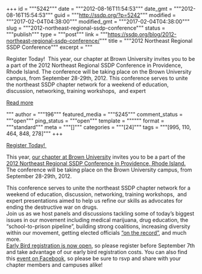 +++
id = """5242"""
date = """2012-08-16T11:54:53"""
date_gmt = """2012-08-16T15:54:53"""
guid = """http://ssdp.org/?p=5242"""
modified = """2017-02-04T04:38:00"""
modified_gmt = """2017-02-04T04:38:00"""
slug = """2012-northeast-regional-ssdp-conference"""
status = """publish"""
type = """post"""
link = """https://ssdp.org/blog/2012-northeast-regional-ssdp-conference/"""
title = """2012 Northeast Regional SSDP Conference"""
excerpt = """<p>Register Today!  This year, our chapter at Brown University invites you to be a part of the 2012 Northeast Regional SSDP Conference in Providence, Rhode Island. The conference will be taking place on the Brown University campus, from September 28-29th, 2012. This conference serves to unite the northeast SSDP chapter network for a weekend of education, discussion, networking, training workshops,  and expert</p>
<div class="h10"></div>
<p><a class="more-link2 flat" href="https://ssdp.org/blog/2012-northeast-regional-ssdp-conference/">Read more</a></p>
"""
author = """196"""
featured_media = """5245"""
comment_status = """open"""
ping_status = """open"""
template = """"""
format = """standard"""
meta = """[]"""
categories = """[24]"""
tags = """[995, 110, 464, 848, 278]"""
+++
<p style="text-align: left;"><a href="http://ssdp.org/events/2012-northeast-regional-ssdp-conference/">Register Today! </a></p>

This year, <a href="http://ssdp.org/chapters/northeast/rhode-island/brown-university/">our chapter at Brown University</a> invites you to be a part of the <a href="http://ssdp.org/events/2012-northeast-regional-ssdp-conference/">2012 Northeast Regional SSDP Conference in Providence, Rhode Island.</a> The conference will be taking place on the Brown University campus, from September 28-29th, 2012.

<div>This conference serves to unite the northeast SSDP chapter network for a weekend of education, discussion, networking, training workshops,  and expert presentations aimed to help us refine our skills as advocates for ending the destructive war on drugs.

<div>Join us as we host panels and discussions tackling some of today&#8217;s biggest issues in our movement including medical marijuana, drug education, the &#8220;school-to-prison pipeline&#8221;, building strong coalitions, increasing diversity within our movement, getting elected officials <a href="http://ssdp.org/campaigns/on-the-record-project/">&#8220;on the record&#8221;</a>, and much more.

<div><a href="http://ssdp.org/events/2012-northeast-regional-ssdp-conference/">Early Bird registration is now open</a>, so please register before September 7th and take advantage of our early bird registration costs. You can also find this <a href="https://www.facebook.com/events/222215624567548/">event on Facebook</a>, so please be sure to rsvp and share with your chapter members and campuses alike!</div>

</div>

</div>
